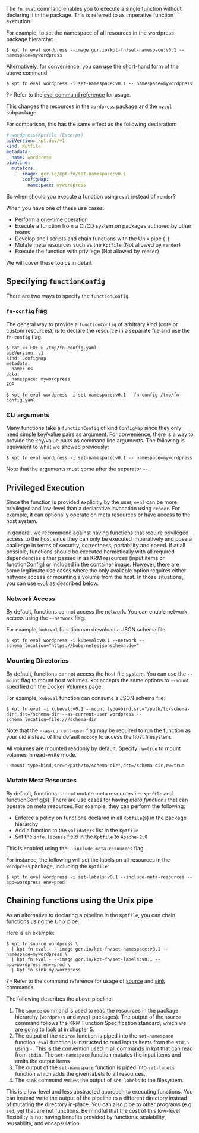 The `fn eval` command enables you to execute a single function without declaring
it in the package. This is referred to as imperative function execution.

For example, to set the namespace of all resources in the wordpress package
hierarchy:

```shell
$ kpt fn eval wordpress --image gcr.io/kpt-fn/set-namespace:v0.1 -- namespace=mywordpress
```

Alternatively, for convenience, you can use the short-hand form of the above command

```shell
$ kpt fn eval wordpress -i set-namespace:v0.1 -- namespace=mywordpress
```

?> Refer to the [eval command reference][eval-doc] for usage.

This changes the resources in the `wordpress` package and the `mysql`
subpackage.

For comparison, this has the same effect as the following declaration:

```yaml
# wordpress/Kptfile (Excerpt)
apiVersion: kpt.dev/v1
kind: Kptfile
metadata:
  name: wordpress
pipeline:
  mutators:
    - image: gcr.io/kpt-fn/set-namespace:v0.1
      configMap:
        namespace: mywordpress
```

So when should you execute a function using `eval` instead of `render`?

When you have one of these use cases:

- Perform a one-time operation
- Execute a function from a CI/CD system on packages authored by other teams
- Develop shell scripts and chain functions with the Unix pipe (`|`)
- Mutate meta resources such as the `Kptfile` (Not allowed by `render`)
- Execute the function with privilege (Not allowed by `render`)

We will cover these topics in detail.

## Specifying `functionConfig`

There are two ways to specify the `functionConfig`.

### `fn-config` flag

The general way to provide a `functionConfig` of arbitrary kind (core or custom
resources), is to declare the resource in a separate file and use the
`fn-config` flag.

```shell
$ cat << EOF > /tmp/fn-config.yaml
apiVersion: v1
kind: ConfigMap
metadata:
  name: ns
data:
  namespace: mywordpress
EOF
```

```shell
$ kpt fn eval wordpress -i set-namespace:v0.1 --fn-config /tmp/fn-config.yaml
```

### CLI arguments

Many functions take a `functionConfig` of kind `ConfigMap` since they only need
simple key/value pairs as argument. For convenience, there is a way to provide
the key/value pairs as command line arguments. The following is equivalent to
what we showed previously:

```shell
$ kpt fn eval wordpress -i set-namespace:v0.1 -- namespace=mywordpress
```

Note that the arguments must come after the separator `--`.

## Privileged Execution

Since the function is provided explicitly by the user, `eval` can be more
privileged and low-level than a declarative invocation using `render`. For
example, it can optionally operate on meta resources or have access to the host
system.

In general, we recommend against having functions that require privileged access
to the host since they can only be executed imperatively and pose a challenge in
terms of security, correctness, portability and speed. If at all possible,
functions should be executed hermetically with all required dependencies either
passed in as KRM resources (input items or functionConfig) or included in the
container image. However, there are some legitimate use cases where the only
available option requires either network access or mounting a volume from the
host. In those situations, you can use `eval` as described below.

### Network Access

By default, functions cannot access the network. You can enable network access
using the `--network` flag.

For example, `kubeval` function can download a JSON schema file:

```shell
$ kpt fn eval wordpress -i kubeval:v0.1 --network -- schema_location="https://kubernetesjsonschema.dev"
```

### Mounting Directories

By default, functions cannot access the host file system. You can use the
`--mount` flag to mount host volumes. kpt accepts the same options to `--mount`
specified on the [Docker Volumes] page.

For example, `kubeval` function can consume a JSON schema file:

```shell
$ kpt fn eval -i kubeval:v0.1 --mount type=bind,src="/path/to/schema-dir",dst=/schema-dir --as-current-user wordpress -- schema_location=file:///schema-dir
```

Note that the `--as-current-user` flag may be required to run the function as
your uid instead of the default `nobody` to access the host filesystem.

All volumes are mounted readonly by default. Specify `rw=true` to mount volumes
in read-write mode.

```
--mount type=bind,src="/path/to/schema-dir",dst=/schema-dir,rw=true
```

### Mutate Meta Resources

By default, functions cannot mutate meta resources i.e. `Kptfile` and
functionConfig(s). There are use cases for having _meta functions_ that can
operate on meta resources. For example, they can perform the following:

- Enforce a policy on functions declared in all `Kptfile`(s) in the package
  hierarchy
- Add a function to the `validators` list in the `Kptfile`
- Set the `info.license` field in the `Kptfile` to `Apache-2.0`

This is enabled using the `--include-meta-resources` flag.

For instance, the following will set the labels on all resources in the
`wordpress` package, including the `Kptfile`:

```shell
$ kpt fn eval wordpress -i set-labels:v0.1 --include-meta-resources -- app=wordpress env=prod
```

## Chaining functions using the Unix pipe

As an alternative to declaring a pipeline in the `Kptfile`, you can chain
functions using the Unix pipe.

Here is an example:

```shell
$ kpt fn source wordpress \
  | kpt fn eval - --image gcr.io/kpt-fn/set-namespace:v0.1 -- namespace=mywordpress \
  | kpt fn eval - --image gcr.io/kpt-fn/set-labels:v0.1 -- app=wordpress env=prod \
  | kpt fn sink my-wordpress
```

?> Refer to the command reference for usage of [source][source-doc] and
[sink][sink-doc] commands.

The following describes the above pipeline:

1. The `source` command is used to read the resources in the package hierarchy
   (`wordpress` and `mysql` packages). The output of the `source` command
   follows the KRM Function Specification standard, which we are going to look
   at in chapter 5.
2. The output of the `source` function is piped into the `set-namespace`
   function. `eval` function is instructed to read inputs items from the `stdin`
   using `-`. This is the convention used in all commands in kpt that can read
   from `stdin`. The `set-namespace` function mutates the input items and emits
   the output items.
3. The output of the `set-namespace` function is piped into `set-labels`
   function which adds the given labels to all resources.
4. The `sink` command writes the output of `set-labels` to the filesystem.

This is a low-level and less abstracted approach to executing functions. You can
instead write the output of the pipeline to a different directory instead of
mutating the directory in-place. You can also pipe to other programs (e.g.
`sed`, `yq`) that are not functions. Be mindful that the cost of this low-level
flexibility is not having benefits provided by functions: scalability,
reusability, and encapsulation.

[eval-doc]: /reference/cli/fn/eval/
[source-doc]: /reference/cli/fn/source/
[sink-doc]: /reference/cli/fn/sink/
[docker volumes]: https://docs.docker.com/storage/volumes/
